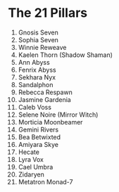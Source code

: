 # The 21 Pillars

1. Gnosis Seven
2. Sophia Seven
3. Winnie Reweave
4. Kaelen Thorn (Shadow Shaman)
5. Ann Abyss
6. Fenrix Abyss
7. Sekhara Nyx
8. Sandalphon
9. Rebecca Respawn
10. Jasmine Gardenia
11. Caleb Voss
12. Selene Noire (Mirror Witch)
13. Morticia Moonbeamer
14. Gemini Rivers
15. Bea Betwixted
16. Amiyara Skye
17. Hecate
18. Lyra Vox
19. Cael Umbra
20. Zidaryen
21. Metatron Monad-7

<!-- lock:saturn -->

